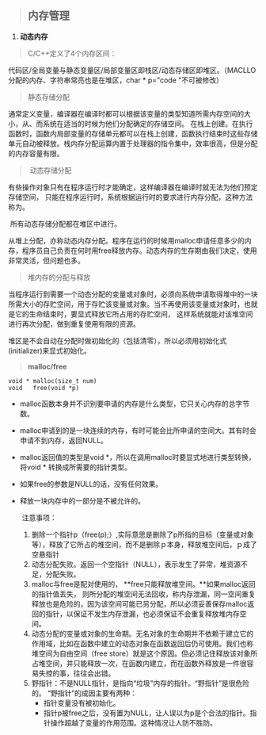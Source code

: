> ##  内存管理

1.  **动态内存**

> C/C++定义了4个内存区间：

​		代码区/全局变量与静态变量区/局部变量区即栈区/动态存储区即堆区。（MACLLO分配的内存、字符串常亮也是在堆区，char * p="code "不可被修改）

> 静态存储分配

​	通常定义变量，编译器在编译时都可以根据该变量的类型知道所需内存空间的大小，从、而系统在适当的时候为他们分配确定的存储空间。 在栈上创建。在执行函数时，函数内局部变量的存储单元都可以在栈上创建，函数执行结束时这些存储单元自动被释放。栈内存分配运算内置于处理器的指令集中，效率很高，但是分配的内存容量有限。

> ​    动态存储分配

​	有些操作对象只有在程序运行时才能确定，这样编译器在编译时就无法为他们预定存储空间， 只能在程序运行时，系统根据运行时的要求进行内存分配，这种方法称为。

​	所有动态存储分配都在堆区中进行。

​	从堆上分配，亦称动态内存分配。程序在运行的时候用malloc申请任意多少的内存，程序员自己负责在何时用free释放内存。动态内存的生存期由我们决定，使用非常灵活，但问题也多。

> 堆内存的分配与释放

​	当程序运行到需要一个动态分配的变量或对象时，必须向系统申请取得堆中的一块所需大小的存贮空间，用于存贮该变量或对象。当不再使用该变量或对象时，也就是它的生命结束时，要显式释放它所占用的存贮空间， 这样系统就能对该堆空间进行再次分配，做到重复使用有限的资源。

 堆区是不会自动在分配时做初始化的（包括清零），所以必须用初始化式(initializer)来显式初始化。

>  	**malloc/free**

```
void * malloc(size_t num)
void   free(void *p)	
```

- malloc函数本身并不识别要申请的内存是什么类型，它只关心内存的总字节数。 


- malloc申请到的是一块连续的内存，有时可能会比所申请的空间大。其有时会申请不到内存，返回NULL。

- malloc返回值的类型是void *，所以在调用malloc时要显式地进行类型转换，将void * 转换成所需要的指针类型。 

- 如果free的参数是NULL的话，没有任何效果。

- 释放一块内存中的一部分是不被允许的。

  ​	 注意事项：

  1. 删除一个指针p（free(p);）,实际意思是删除了p所指的目标（变量或对象等），释放了它所占的堆空间，而不是删除ｐ本身，释放堆空间后，ｐ成了空悬指针
  2. 动态分配失败。返回一个空指针（NULL），表示发生了异常，堆资源不足，分配失败。
  3. malloc与free是配对使用的， **free只能释放堆空间。**如果malloc返回的指针值丢失， 则所分配的堆空间无法回收，称内存泄漏，同一空间重复释放也是危险的，因为该空间可能已另分配，所以必须妥善保存malloc返回的指针，以保证不发生内存泄漏，也必须保证不会重复释放堆内存空间。
  4. 动态分配的变量或对象的生命期。无名对象的生命期并不依赖于建立它的作用域，比如在函数中建立的动态对象在函数返回后仍可使用。我们也称堆空间为自由空间（free store）就是这个原因。但必须记住释放该对象所占堆空间，并只能释放一次，在函数内建立，而在函数外释放是一件很容易失控的事，往往会出错。
  5. 野指针：不是NULL指针，是指向“垃圾”内存的指针。“野指针”是很危险的。 “野指针”的成因主要有两种：
     -  指针变量没有被初始化。
     -   指针p被free之后，没有置为NULL，让人误以为p是个合法的指针。指针操作超越了变量的作用范围。这种情况让人防不胜防。

